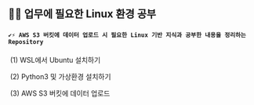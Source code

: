 ## 👩‍🎓 업무에 필요한 Linux 환경 공부

#### `✔⚡ AWS S3 버킷에 데이터 업로드 시 필요한 Linux 기반 지식과 공부한 내용을 정리하는 Repository`

​	(1) WSL에서 Ubuntu 설치하기

​	(2) Python3 및 가상환경 설치하기

​	(3) AWS S3 버킷에 데이터 업로드


